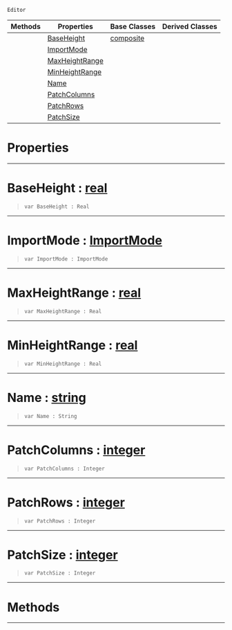  `Editor`

|Methods|Properties|Base Classes|Derived Classes|
|---|---|---|---|
| |[ BaseHeight](https://github.com/ArendDanielek/ZeroDocsTest/blob/master/code_reference/class_reference/heightmapimporter.markdown#baseheight-zero-engine-d)|[composite](https://github.com/ArendDanielek/ZeroDocsTest/blob/master/code_reference/class_reference/composite.markdown)| |
| |[ ImportMode](https://github.com/ArendDanielek/ZeroDocsTest/blob/master/code_reference/class_reference/heightmapimporter.markdown#importmode-zero-engine-d)| | |
| |[ MaxHeightRange](https://github.com/ArendDanielek/ZeroDocsTest/blob/master/code_reference/class_reference/heightmapimporter.markdown#maxheightrange-zero-engi)| | |
| |[ MinHeightRange](https://github.com/ArendDanielek/ZeroDocsTest/blob/master/code_reference/class_reference/heightmapimporter.markdown#minheightrange-zero-engi)| | |
| |[ Name](https://github.com/ArendDanielek/ZeroDocsTest/blob/master/code_reference/class_reference/heightmapimporter.markdown#name-zero-engine-documen)| | |
| |[ PatchColumns](https://github.com/ArendDanielek/ZeroDocsTest/blob/master/code_reference/class_reference/heightmapimporter.markdown#patchcolumns-zero-engine)| | |
| |[ PatchRows](https://github.com/ArendDanielek/ZeroDocsTest/blob/master/code_reference/class_reference/heightmapimporter.markdown#patchrows-zero-engine-do)| | |
| |[ PatchSize](https://github.com/ArendDanielek/ZeroDocsTest/blob/master/code_reference/class_reference/heightmapimporter.markdown#patchsize-zero-engine-do)| | |


 #  Properties


---  
 #  BaseHeight : [real](https://github.com/ArendDanielek/ZeroDocsTest/blob/master/code_reference/zilch_base_types/real.markdown)

> 
> ``` lang=cpp, name=Zilch
> var BaseHeight : Real


---  
 #  ImportMode : [ImportMode](https://github.com/ArendDanielek/ZeroDocsTest/blob/master/code_reference/enum_reference.markdown#importmode)

> 
> ``` lang=cpp, name=Zilch
> var ImportMode : ImportMode


---  
 #  MaxHeightRange : [real](https://github.com/ArendDanielek/ZeroDocsTest/blob/master/code_reference/zilch_base_types/real.markdown)

> 
> ``` lang=cpp, name=Zilch
> var MaxHeightRange : Real


---  
 #  MinHeightRange : [real](https://github.com/ArendDanielek/ZeroDocsTest/blob/master/code_reference/zilch_base_types/real.markdown)

> 
> ``` lang=cpp, name=Zilch
> var MinHeightRange : Real


---  
 #  Name : [string](https://github.com/ArendDanielek/ZeroDocsTest/blob/master/code_reference/zilch_base_types/string.markdown)

> 
> ``` lang=cpp, name=Zilch
> var Name : String


---  
 #  PatchColumns : [integer](https://github.com/ArendDanielek/ZeroDocsTest/blob/master/code_reference/zilch_base_types/integer.markdown)

> 
> ``` lang=cpp, name=Zilch
> var PatchColumns : Integer


---  
 #  PatchRows : [integer](https://github.com/ArendDanielek/ZeroDocsTest/blob/master/code_reference/zilch_base_types/integer.markdown)

> 
> ``` lang=cpp, name=Zilch
> var PatchRows : Integer


---  
 #  PatchSize : [integer](https://github.com/ArendDanielek/ZeroDocsTest/blob/master/code_reference/zilch_base_types/integer.markdown)

> 
> ``` lang=cpp, name=Zilch
> var PatchSize : Integer


---  
 #  Methods


---  
 
  
  
  
  
  
  
  

 